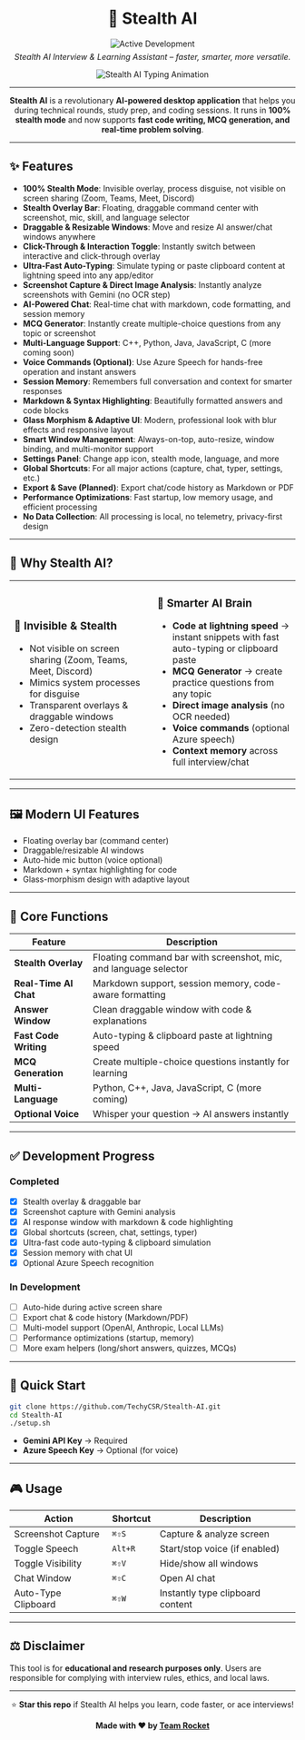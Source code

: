 <div align="center">

# 🧠 Stealth AI  

<p align="center">
  <img src="https://img.shields.io/badge/Status-Active%20Development-2D9CDB?style=for-the-badge&logo=github&logoColor=white" alt="Active Development" />
</p>
<p align="center" style="margin-top:-8px;">
  <em>Stealth AI Interview & Learning Assistant – faster, smarter, more versatile.</em>
</p>

<p align="center">
  <img src="https://readme-typing-svg.herokuapp.com?font=Orbitron&size=35&duration=3000&pause=1000&color=2D9CDB&center=true&vCenter=true&width=600&lines=Stealth+AI;Invisible+Interview+Assistant;Code+Writer+at+Lightning+Speed;MCQ+%26+Exam+Helper;AI-Powered+Stealth+Tech" alt="Stealth AI Typing Animation" />
</p>

---

**Stealth AI** is a revolutionary **AI-powered desktop application** that helps you during technical rounds, study prep, and coding sessions. It runs in **100% stealth mode** and now supports **fast code writing, MCQ generation, and real-time problem solving**.

</div>

---

## ✨ Features

- **100% Stealth Mode**: Invisible overlay, process disguise, not visible on screen sharing (Zoom, Teams, Meet, Discord)
- **Stealth Overlay Bar**: Floating, draggable command center with screenshot, mic, skill, and language selector
- **Draggable & Resizable Windows**: Move and resize AI answer/chat windows anywhere
- **Click-Through & Interaction Toggle**: Instantly switch between interactive and click-through overlay
- **Ultra-Fast Auto-Typing**: Simulate typing or paste clipboard content at lightning speed into any app/editor
- **Screenshot Capture & Direct Image Analysis**: Instantly analyze screenshots with Gemini (no OCR step)
- **AI-Powered Chat**: Real-time chat with markdown, code formatting, and session memory
- **MCQ Generator**: Instantly create multiple-choice questions from any topic or screenshot
- **Multi-Language Support**: C++, Python, Java, JavaScript, C (more coming soon)
- **Voice Commands (Optional)**: Use Azure Speech for hands-free operation and instant answers
- **Session Memory**: Remembers full conversation and context for smarter responses
- **Markdown & Syntax Highlighting**: Beautifully formatted answers and code blocks
- **Glass Morphism & Adaptive UI**: Modern, professional look with blur effects and responsive layout
- **Smart Window Management**: Always-on-top, auto-resize, window binding, and multi-monitor support
- **Settings Panel**: Change app icon, stealth mode, language, and more
- **Global Shortcuts**: For all major actions (capture, chat, typer, settings, etc.)
- **Export & Save (Planned)**: Export chat/code history as Markdown or PDF
- **Performance Optimizations**: Fast startup, low memory usage, and efficient processing
- **No Data Collection**: All processing is local, no telemetry, privacy-first design

---

## 🌟 Why Stealth AI?

<table>
<tr>
<td width="50%">

### 🥷 **Invisible & Stealth**
- Not visible on screen sharing (Zoom, Teams, Meet, Discord)
- Mimics system processes for disguise
- Transparent overlays & draggable windows
- Zero-detection stealth design

</td>
<td width="50%">

### 🚀 **Smarter AI Brain**
- **Code at lightning speed** → instant snippets with fast auto-typing or clipboard paste
- **MCQ Generator** → create practice questions from any topic
- **Direct image analysis** (no OCR needed)
- **Voice commands** (optional Azure speech)
- **Context memory** across full interview/chat

</td>
</tr>
</table>

---

## 🖼️ Modern UI Features

- Floating overlay bar (command center)  
- Draggable/resizable AI windows  
- Auto-hide mic button (voice optional)  
- Markdown + syntax highlighting for code  
- Glass-morphism design with adaptive layout  

---

## 🎯 Core Functions

| Feature | Description |
|---------|-------------|
| **Stealth Overlay** | Floating command bar with screenshot, mic, and language selector |
| **Real-Time AI Chat** | Markdown support, session memory, code-aware formatting |
| **Answer Window** | Clean draggable window with code & explanations |
| **Fast Code Writing** | Auto-typing & clipboard paste at lightning speed |
| **MCQ Generation** | Create multiple-choice questions instantly for learning |
| **Multi-Language** | Python, C++, Java, JavaScript, C (more coming) |
| **Optional Voice** | Whisper your question → AI answers instantly |

---

## ✅ Development Progress

### Completed
- [x] Stealth overlay & draggable bar  
- [x] Screenshot capture with Gemini analysis  
- [x] AI response window with markdown & code highlighting  
- [x] Global shortcuts (screen, chat, settings, typer)  
- [x] Ultra-fast code auto-typing & clipboard simulation  
- [x] Session memory with chat UI  
- [x] Optional Azure Speech recognition  

### In Development
- [ ] Auto-hide during active screen share  
- [ ] Export chat & code history (Markdown/PDF)  
- [ ] Multi-model support (OpenAI, Anthropic, Local LLMs)  
- [ ] Performance optimizations (startup, memory)  
- [ ] More exam helpers (long/short answers, quizzes, MCQs)  

---

## 🚀 Quick Start

```bash
git clone https://github.com/TechyCSR/Stealth-AI.git
cd Stealth-AI
./setup.sh
````

* **Gemini API Key** → Required
* **Azure Speech Key** → Optional (for voice)

---

## 🎮 Usage

| Action              | Shortcut | Description                      |
| ------------------- | -------- | -------------------------------- |
| Screenshot Capture  | `⌘⇧S`    | Capture & analyze screen         |
| Toggle Speech       | `Alt+R`  | Start/stop voice (if enabled)    |
| Toggle Visibility   | `⌘⇧V`    | Hide/show all windows            |
| Chat Window         | `⌘⇧C`    | Open AI chat                     |
| Auto-Type Clipboard | `⌘⇧W`    | Instantly type clipboard content |

---

## ⚖️ Disclaimer

This tool is for **educational and research purposes only**.
Users are responsible for complying with interview rules, ethics, and local laws.

---

<div align="center">

⭐ **Star this repo** if Stealth AI helps you learn, code faster, or ace interviews!

**Made with ❤️ by [Team Rocket]()**

</div>
